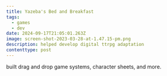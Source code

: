 ```yaml
---
title: Yazeba's Bed and Breakfast
tags:
  - games
  - dev
date: 2024-09-17T21:05:01.263Z
image: screen-shot-2023-03-28-at-1.47.15-pm.png
description: helped develop digital ttrpg adaptation
contenttype: post
---
```

b﻿uilt drag and drop game systems, character sheets, and more.